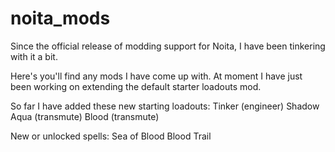 # noita_mods
Since the official release of modding support for Noita, I have been tinkering with it a bit.

Here's you'll find any mods I have come up with.  At moment I have just been working on extending the default starter loadouts mod.

So far I have added these new starting loadouts:
Tinker (engineer)
Shadow
Aqua (transmute)
Blood (transmute)

New or unlocked spells:
Sea of Blood
Blood Trail
